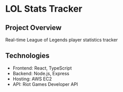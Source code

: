 # LOL Stats Tracker

## Project Overview
Real-time League of Legends player statistics tracker

## Technologies
- Frontend: React, TypeScript
- Backend: Node.js, Express
- Hosting: AWS EC2
- API: Riot Games Developer API